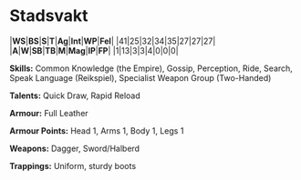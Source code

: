 # Stadsvakt

|**WS**|**BS**|**S**|**T**|**Ag**|**Int**|**WP**|**Fel**|
|41|25|32|34|35|27|27|27|
|**A**|**W**|**SB**|**TB**|**M**|**Mag**|**IP**|**FP**|
|1|13|3|3|4|0|0|0|

**Skills:** Common Knowledge (the Empire), Gossip, Perception, 
Ride, Search, Speak Language (Reikspiel), Specialist Weapon
Group (Two-Handed)

**Talents:** Quick Draw, Rapid Reload

**Armour:** Full Leather

**Armour Points:** Head 1, Arms 1, Body 1, Legs 1

**Weapons:** Dagger, Sword/Halberd

**Trappings:** Uniform, sturdy boots